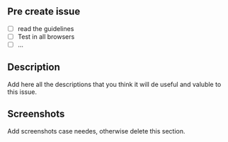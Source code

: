 ## Pre create issue

- [ ] read the guidelines
- [ ] Test in all browsers
- [ ] ...

## Description

Add here all the descriptions that you think it will de useful and valuble to this issue.

## Screenshots

Add screenshots case needes, otherwise delete this section.
